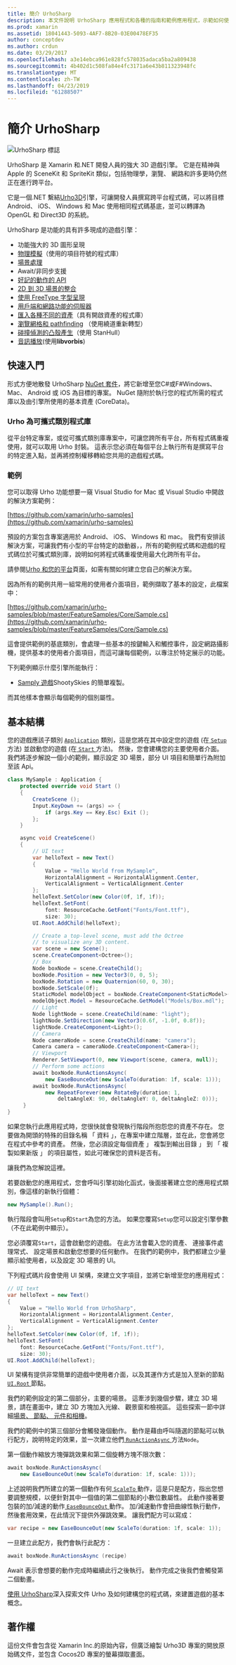 ```yaml
---
title: 簡介 UrhoSharp
description: 本文件說明 UrhoSharp 應用程式和各種的指南和範例應用程式，示範如何使用 UrhoSharp 連結的基本結構。
ms.prod: xamarin
ms.assetid: 18041443-5093-4AF7-8B20-03E00478EF35
author: conceptdev
ms.author: crdun
ms.date: 03/29/2017
ms.openlocfilehash: a3e14ebca961e828fc578035adaca5ba2a809438
ms.sourcegitcommit: 4b402d1c508fa84e4fc3171a6e43b811323948fc
ms.translationtype: MT
ms.contentlocale: zh-TW
ms.lasthandoff: 04/23/2019
ms.locfileid: "61288507"
---
```

# <a name="an-introduction-to-urhosharp"></a>簡介 UrhoSharp

![UrhoSharp 標誌](introduction-images/urhosharp-icon.png)

UrhoSharp 是 Xamarin 和.NET 開發人員的強大 3D 遊戲引擎。  它是在精神與 Apple 的 SceneKit 和 SpriteKit 類似，包括物理學，瀏覽、 網路和許多更時仍然正在進行跨平台。

它是一個.NET 繫結[Urho3D](http://urho3d.github.io/)引擎，可讓開發人員撰寫跨平台程式碼，可以將目標 Android、 iOS、 Windows 和 Mac 使用相同程式碼基底，並可以轉譯為 OpenGL 和 Direct3D 的系統。

UrhoSharp 是功能的具有許多現成的遊戲引擎：

- 功能強大的 3D 圖形呈現
- [物理模擬](https://developer.xamarin.com/api/namespace/Urho.Physics/)（使用的項目符號的程式庫）
- [場景處理](https://developer.xamarin.com/api/type/Urho.Scene/)
- Await/非同步支援
- [好記的動作的 API](https://developer.xamarin.com/api/namespace/Urho.Actions/)
- [2D 到 3D 場景的整合](https://developer.xamarin.com/api/namespace/Urho.Urho2D/)
- [使用 FreeType 字型呈現](https://developer.xamarin.com/api/type/Urho.Gui.FontFaceFreeType/)
- [用戶端和網路功能的伺服器](https://developer.xamarin.com/api/namespace/Urho.Network/)
- [匯入各種不同的資產](https://developer.xamarin.com/api/namespace/Urho.Resources/)（具有開啟資產的程式庫）
- [瀏覽網格和 pathfinding](https://developer.xamarin.com/api/namespace/Urho.Navigation/) （使用繞道重新轉型）
- [碰撞偵測的凸殼產生](https://developer.xamarin.com/api/type/Urho.Physics.CollisionShape/)（使用 StanHull）
- [音訊播放](https://developer.xamarin.com/api/namespace/Urho.Audio/)(使用**libvorbis**)

## <a name="getting-started"></a>快速入門

形式方便地散發 UrhoSharp [NuGet 套件](https://www.nuget.org/)，將它新增至您C#或F#Windows、 Mac、 Android 或 iOS 為目標的專案。  NuGet 隨附於執行您的程式所需的程式庫以及由引擎所使用的基本資產 (CoreData)。

### <a name="urho-as-a-portable-class-library"></a>Urho 為可攜式類別程式庫

從平台特定專案，或從可攜式類別庫專案中，可讓您跨所有平台，所有程式碼重複使用，就可以取用 Urho 封裝。  這表示您必須在每個平台上執行所有是撰寫平台的特定進入點，並再將控制權移轉給您共用的遊戲程式碼。

### <a name="samples"></a>範例

您可以取得 Urho 功能想要一窺 Visual Studio for Mac 或 Visual Studio 中開啟的解決方案範例：

[https://github.com/xamarin/urho-samples](https://github.com/xamarin/urho-samples)

預設的方案包含專案適用於 Android、 iOS、 Windows 和 mac。  我們有安排該解決方案，可讓我們有小型的平台特定的啟動器，，所有的範例程式碼和遊戲的程式碼位於可攜式類別庫，說明如何將程式碼重複使用最大化跨所有平台。

請參閱[Urho 和您的平台](~/graphics-games/urhosharp/platform/index.md)頁面，如需有關如何建立您自己的解決方案。

因為所有的範例共用一組常用的使用者介面項目，範例擷取了基本的設定，此檔案中：

[https://github.com/xamarin/urho-samples/blob/master/FeatureSamples/Core/Sample.cs](https://github.com/xamarin/urho-samples/blob/master/FeatureSamples/Core/Sample.cs)

這會提供範例的基底類別，會處理一些基本的按鍵輸入和觸控事件，設定網路攝影機，提供基本的使用者介面項目，而這可讓每個範例，以專注於特定展示的功能。

下列範例顯示什麼引擎所能執行：

- [Samply 遊戲](https://github.com/xamarin/urho-samples/tree/master/SamplyGame)ShootySkies 的簡單複製。

而其他樣本會顯示每個範例的個別屬性。

## <a name="basic-structure"></a>基本結構

您的遊戲應該子類別 [`Application`](https://developer.xamarin.com/api/type/Urho.Application/)
類別，這是您將在其中設定您的遊戲 (在[ `Setup` ](https://developer.xamarin.com/api/member/Urho.Application.Setup/)方法) 並啟動您的遊戲 (在[ `Start` ](https://developer.xamarin.com/api/member/Urho.Application.Start)方法)。  然後，您會建構您的主要使用者介面。  我們將逐步解說一個小的範例，顯示設定 3D 場景，部分 UI 項目和簡單行為附加至該 Api。

```csharp
class MySample : Application {
    protected override void Start ()
    {
        CreateScene ();
        Input.KeyDown += (args) => {
            if (args.Key == Key.Esc) Exit ();
        };
    }

    async void CreateScene()
    {
        // UI text
        var helloText = new Text()
        {
            Value = "Hello World from MySample",
            HorizontalAlignment = HorizontalAlignment.Center,
            VerticalAlignment = VerticalAlignment.Center
        };
        helloText.SetColor(new Color(0f, 1f, 1f));
        helloText.SetFont(
            font: ResourceCache.GetFont("Fonts/Font.ttf"),
            size: 30);
        UI.Root.AddChild(helloText);

        // Create a top-level scene, must add the Octree
        // to visualize any 3D content.
        var scene = new Scene();
        scene.CreateComponent<Octree>();
        // Box
        Node boxNode = scene.CreateChild();
        boxNode.Position = new Vector3(0, 0, 5);
        boxNode.Rotation = new Quaternion(60, 0, 30);
        boxNode.SetScale(0f);
        StaticModel modelObject = boxNode.CreateComponent<StaticModel>();
        modelObject.Model = ResourceCache.GetModel("Models/Box.mdl");
        // Light
        Node lightNode = scene.CreateChild(name: "light");
        lightNode.SetDirection(new Vector3(0.6f, -1.0f, 0.8f));
        lightNode.CreateComponent<Light>();
        // Camera
        Node cameraNode = scene.CreateChild(name: "camera");
        Camera camera = cameraNode.CreateComponent<Camera>();
        // Viewport
        Renderer.SetViewport(0, new Viewport(scene, camera, null));
        // Perform some actions
        await boxNode.RunActionsAsync(
            new EaseBounceOut(new ScaleTo(duration: 1f, scale: 1)));
        await boxNode.RunActionsAsync(
            new RepeatForever(new RotateBy(duration: 1,
                deltaAngleX: 90, deltaAngleY: 0, deltaAngleZ: 0)));
     }
}
```

如果您執行此應用程式時，您很快就會發現執行階段所抱怨您的資產不存在。  您要做為開頭的特殊的目錄名稱 「 資料 」，在專案中建立階層，並在此，您會將您在程式中參考的資產。  然後，您必須設定每個資產 」 複製到輸出目錄 」 到 「 複製如果新版 」 的項目屬性，如此可確保您的資料是否有。

讓我們為您解說這裡。

若要啟動您的應用程式，您會呼叫引擎初始化函式，後面接著建立您的應用程式類別，像這樣的新執行個體：

```csharp
new MySample().Run();
```

執行階段會叫用`Setup`和`Start`為您的方法。  如果您覆寫`Setup`您可以設定引擎參數 （不在此範例中顯示）。

您必須覆寫`Start`，這會啟動您的遊戲。  在此方法會載入您的資產、 連接事件處理常式、 設定場景和啟動您想要的任何動作。  在我們的範例中，我們都建立少量顯示給使用者，以及設定 3D 場景的 UI。

下列程式碼片段會使用 UI 架構，來建立文字項目，並將它新增至您的應用程式：

```csharp
// UI text
var helloText = new Text()
{
    Value = "Hello World from UrhoSharp",
    HorizontalAlignment = HorizontalAlignment.Center,
    VerticalAlignment = VerticalAlignment.Center
};
helloText.SetColor(new Color(0f, 1f, 1f));
helloText.SetFont(
    font: ResourceCache.GetFont("Fonts/Font.ttf"),
    size: 30);
UI.Root.AddChild(helloText);
```

UI 架構有提供非常簡單的遊戲中使用者介面，以及其運作方式是加入至新的節點[ `UI.Root` ](https://developer.xamarin.com/api/property/Urho.Gui.UI.Root/)節點。

我們的範例設定的第二個部分，主要的場景。  這牽涉到幾個步驟，建立 3D 場景，請在畫面中，建立 3D 方塊加入光線、 觀景窗和檢視區。  這些探索一節中詳細[場景、 節點、 元件和相機](~/graphics-games/urhosharp/using.md#scenenodescomponentsandcameras)。

我們的範例中的第三個部分會觸發幾個動作。  動作是藉由呼叫隨選的節點可以執行配方，說明特定的效果，並一次建立他們[ `RunActionAsync` ](https://developer.xamarin.com/api/member/Urho.Node.RunActionsAsync)方法`Node`。

第一個動作縮放方塊彈跳效果和第二個旋轉方塊不限次數：

```csharp
await boxNode.RunActionsAsync(
    new EaseBounceOut(new ScaleTo(duration: 1f, scale: 1)));
```

上述說明我們所建立的第一個動作有何[ `ScaleTo` ](https://developer.xamarin.com/api/type/Urho.Actions.ScaleTo/)動作，這是只是配方，指出您想要調整規模，以便針對其中一個值的第二個節點的小數位數屬性。  此動作接著要包裝的加/減速的動作[ `EaseBounceOut` ](https://developer.xamarin.com/api/type/Urho.Actions.EaseBounceInOut/)動作。  加/減速動作會扭曲線性執行動作，然後套用效果，在此情況下提供外彈跳效果。
讓我們配方可以寫成：

```csharp
var recipe = new EaseBounceOut(new ScaleTo(duration: 1f, scale: 1));
```

一旦建立此配方，我們會執行此配方：

```csharp
await boxNode.RunActionsAsync (recipe)
```

Await 表示會想要的動作完成時繼續此行之後執行。  動作完成之後我們會觸發第二個動畫。

[使用 UrhoSharp](~/graphics-games/urhosharp/using.md)深入探索文件 Urho 及如何建構您的程式碼，來建置遊戲的基本概念。

## <a name="copyrights"></a>著作權

這份文件會包含從 Xamarin Inc.的原始內容，但廣泛繪製 Urho3D 專案的開放原始碼文件，並包含 Cocos2D 專案的螢幕擷取畫面。

